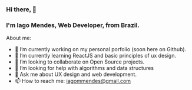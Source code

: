 ### Hi there, 👋
### I'm Iago Mendes, Web Developer, from Brazil.

About me:

- 🔭 I’m currently working on my personal porfolio (soon here on Github).
- 🌱 I’m currently learning ReactJS and basic principles of ux design.
- 👯 I’m looking to collaborate on Open Source projects.
- 🤔 I’m looking for help with algorithms and data structures
- 💬 Ask me about UX design and web development.
- 📫 How to reach me: iagommendes@gmail.com
